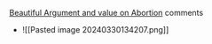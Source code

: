 [Beautiful Argument and value on Abortion](https://www.youtube.com/watch?v=zsIlYnb8RCY)
comments
+ ![[Pasted image 20240330134207.png]]

